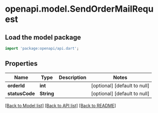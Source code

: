 # openapi.model.SendOrderMailRequest

## Load the model package
```dart
import 'package:openapi/api.dart';
```

## Properties
Name | Type | Description | Notes
------------ | ------------- | ------------- | -------------
**orderId** | **int** |  | [optional] [default to null]
**statusCode** | **String** |  | [optional] [default to null]

[[Back to Model list]](../README.md#documentation-for-models) [[Back to API list]](../README.md#documentation-for-api-endpoints) [[Back to README]](../README.md)


